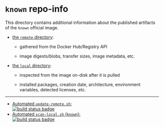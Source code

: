# `known` repo-info

This directory contains additional information about the published artifacts of the `known` official image.

-	[the `remote` directory](remote/):

	-	gathered from the Docker Hub/Registry API

	-	image digests/blobs, transfer sizes, image metadata, etc.

-	[the `local` directory](local/):

	-	inspected from the image on-disk after it is pulled

	-	installed packages, creation date, architecture, environment variables, detected licenses, etc.

---

-	[Automated `update-remote.sh`:  
	![build status badge](https://doi-janky.infosiftr.net/job/repo-info/job/remote/badge/icon)](https://doi-janky.infosiftr.net/job/repo-info/job/remote/)
-	[Automated `scan-local.sh` (`known`):  
	![build status badge](https://doi-janky.infosiftr.net/job/repo-info/job/local/job/known/badge/icon)](https://doi-janky.infosiftr.net/job/repo-info/job/local/job/known)
